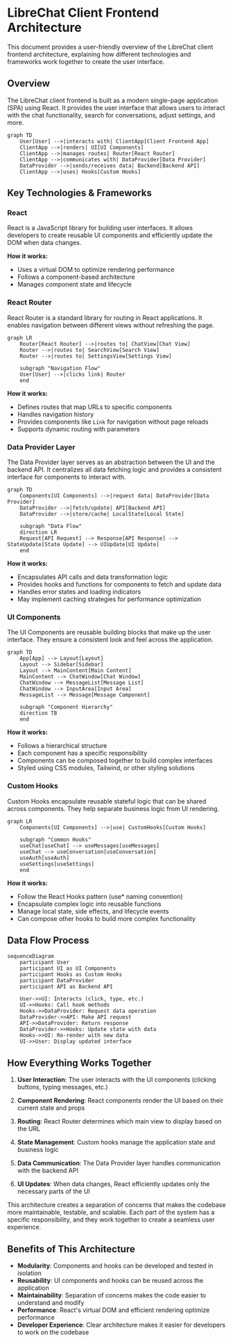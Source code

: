 # LibreChat Client Frontend Architecture

This document provides a user-friendly overview of the LibreChat client frontend architecture, explaining how different technologies and frameworks work together to create the user interface.

## Overview

The LibreChat client frontend is built as a modern single-page application (SPA) using React. It provides the user interface that allows users to interact with the chat functionality, search for conversations, adjust settings, and more.

```mermaid
graph TD
    User[User] -->|interacts with| ClientApp[Client Frontend App]
    ClientApp -->|renders| UI[UI Components]
    ClientApp -->|manages routes| Router[React Router]
    ClientApp -->|communicates with| DataProvider[Data Provider]
    DataProvider -->|sends/receives data| Backend[Backend API]
    ClientApp -->|uses| Hooks[Custom Hooks]
```

## Key Technologies & Frameworks

### React

React is a JavaScript library for building user interfaces. It allows developers to create reusable UI components and efficiently update the DOM when data changes.

**How it works:**
- Uses a virtual DOM to optimize rendering performance
- Follows a component-based architecture
- Manages component state and lifecycle

### React Router

React Router is a standard library for routing in React applications. It enables navigation between different views without refreshing the page.

```mermaid
graph LR
    Router[React Router] -->|routes to| ChatView[Chat View]
    Router -->|routes to| SearchView[Search View]
    Router -->|routes to| SettingsView[Settings View]
    
    subgraph "Navigation Flow"
    User[User] -->|clicks link| Router
    end
```

**How it works:**
- Defines routes that map URLs to specific components
- Handles navigation history
- Provides components like `Link` for navigation without page reloads
- Supports dynamic routing with parameters

### Data Provider Layer

The Data Provider layer serves as an abstraction between the UI and the backend API. It centralizes all data fetching logic and provides a consistent interface for components to interact with.

```mermaid
graph TD
    Components[UI Components] -->|request data| DataProvider[Data Provider]
    DataProvider -->|fetch/update| API[Backend API]
    DataProvider -->|store/cache| LocalState[Local State]
    
    subgraph "Data Flow"
    direction LR
    Request[API Request] --> Response[API Response] --> StateUpdate[State Update] --> UIUpdate[UI Update]
    end
```

**How it works:**
- Encapsulates API calls and data transformation logic
- Provides hooks and functions for components to fetch and update data
- Handles error states and loading indicators
- May implement caching strategies for performance optimization

### UI Components

The UI Components are reusable building blocks that make up the user interface. They ensure a consistent look and feel across the application.

```mermaid
graph TD
    App[App] --> Layout[Layout]
    Layout --> Sidebar[Sidebar]
    Layout --> MainContent[Main Content]
    MainContent --> ChatWindow[Chat Window]
    ChatWindow --> MessageList[Message List]
    ChatWindow --> InputArea[Input Area]
    MessageList --> Message[Message Component]
    
    subgraph "Component Hierarchy"
    direction TB
    end
```

**How it works:**
- Follows a hierarchical structure
- Each component has a specific responsibility
- Components can be composed together to build complex interfaces
- Styled using CSS modules, Tailwind, or other styling solutions

### Custom Hooks

Custom Hooks encapsulate reusable stateful logic that can be shared across components. They help separate business logic from UI rendering.

```mermaid
graph LR
    Components[UI Components] -->|use| CustomHooks[Custom Hooks]
    
    subgraph "Common Hooks"
    useChat[useChat] --> useMessages[useMessages]
    useChat --> useConversation[useConversation]
    useAuth[useAuth]
    useSettings[useSettings]
    end
```

**How it works:**
- Follow the React Hooks pattern (use* naming convention)
- Encapsulate complex logic into reusable functions
- Manage local state, side effects, and lifecycle events
- Can compose other hooks to build more complex functionality

## Data Flow Process

```mermaid
sequenceDiagram
    participant User
    participant UI as UI Components
    participant Hooks as Custom Hooks
    participant DataProvider
    participant API as Backend API
    
    User->>UI: Interacts (click, type, etc.)
    UI->>Hooks: Call hook methods
    Hooks->>DataProvider: Request data operation
    DataProvider->>API: Make API request
    API->>DataProvider: Return response
    DataProvider->>Hooks: Update state with data
    Hooks->>UI: Re-render with new data
    UI->>User: Display updated interface
```

## How Everything Works Together

1. **User Interaction**: The user interacts with the UI components (clicking buttons, typing messages, etc.)

2. **Component Rendering**: React components render the UI based on their current state and props

3. **Routing**: React Router determines which main view to display based on the URL

4. **State Management**: Custom hooks manage the application state and business logic

5. **Data Communication**: The Data Provider layer handles communication with the backend API

6. **UI Updates**: When data changes, React efficiently updates only the necessary parts of the UI

This architecture creates a separation of concerns that makes the codebase more maintainable, testable, and scalable. Each part of the system has a specific responsibility, and they work together to create a seamless user experience.

## Benefits of This Architecture

- **Modularity**: Components and hooks can be developed and tested in isolation
- **Reusability**: UI components and hooks can be reused across the application
- **Maintainability**: Separation of concerns makes the code easier to understand and modify
- **Performance**: React's virtual DOM and efficient rendering optimize performance
- **Developer Experience**: Clear architecture makes it easier for developers to work on the codebase
